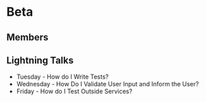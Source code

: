 # Beta
## Members

## Lightning Talks
* Tuesday - How do I Write Tests?
* Wednesday - How Do I Validate User Input and Inform the User?
* Friday - How do I Test Outside Services?

